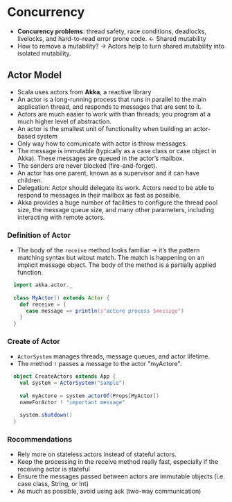 Concurrency
=============

- **Concurency problems**: thread safety, race conditions, deadlocks, livelocks, and hard-to-read error prone code. <- Shared mutability
- How to remove a mutability? -> Actors help to turn shared mutability into isolated mutability.

## Actor Model
- Scala uses actors from **Akka**, a reactive library
- An actor is a long-running process that runs in parallel to the main application thread, and responds to messages that are sent to it.
- Actors are much easier to work with than threads; you program at a much higher level of abstraction.
- An actor is the smallest unit of functionality when building an actor-based system
- Only way how to comunicate with actor is throw messages.
- The message is immutable (typically as a case class or case object in Akka). These messages are queued in the actor’s mailbox.
- The senders are never blocked (fire-and-forget).
- An actor has one parent, known as a supervisor and it can have children.
- Delegation: Actor should delegate its work. Actors need to be able to respond to messages in their mailbox as fast as possible.
- Akka provides a huge number of facilities to configure the thread pool size, the message queue size, and many other parameters, including interacting with remote actors.

### Definition of Actor
  - The body of the `receive` method looks familiar -> it’s the pattern matching syntax but witout match. The match is happening on an implicit message object. The body of the method is a partially applied function.
```scala
  import akka.actor._
	
  class MyActor() extends Actor {	
    def receive = {	
      case message => println(s"actore process $message")
    }
  }
```
### Create of Actor
  - `ActorSystem` manages threads, message queues, and actor lifetime.
  - The method `!` passes a message to the actor "myActore".
```scala
  object CreateActors extends App {
    val system = ActorSystem("sample")
    
    val myActore = system.actorOf(Props[MyActor])  
    nameForActor ! "important message"

    system.shutdown() 	
  }
```
### Rocommendations
  - Rely more on stateless actors instead of stateful actors.
  - Keep the processing in the receive method really fast, especially if the receiving actor is stateful
  - Ensure the messages passed between actors are immutable objects (i.e. case class, String, or Int)
  - As much as possible, avoid using ask (two-way communication)
